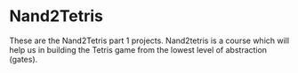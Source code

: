 # Nand2Tetris
These are the Nand2Tetris part 1 projects. Nand2tetris is a course which will help us in building the Tetris game from the lowest level of abstraction (gates).
